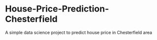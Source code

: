 # House-Price-Prediction-Chesterfield
A simple data science project to predict house price in Chesterfield area
